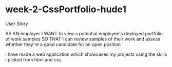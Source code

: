 # week-2-CssPortfolio-hude1

User Story

AS AN employer
I WANT to view a potential employee's deployed portfolio of work samples
SO THAT I can review samples of their work and assess whether they're a good candidate for an open position

i have made a web application which showcases my projects using the skills i picked from html and css. 
